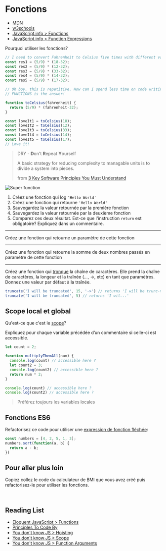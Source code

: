 # Fonctions

+ [MDN](https://developer.mozilla.org/en-US/docs/Web/JavaScript/Reference/Functions)
+ [w3schools](https://www.w3schools.com/js/js_functions.asp)
+ [JavaScript.info > Functions](https://javascript.info/function-basics)
+ [JavaScript.info > Function Expressions](https://javascript.info/function-expressions-arrows)

Pourquoi utiliser les fonctions?
​
```js
// I need to convert Fahrenheit to Celsius five times with different values:
const res1 = (5/9) * (18-32);
const res2 = (5/9) * (12-32);
const res3 = (5/9) * (33-32);
const res4 = (5/9) * (14-32);
const res5 = (5/9) * (17-32);

// Oh boy, this is repetitive. How can I spend less time on code writing and its maintaining?
// FUNCTIONS is the answer!

function toCelsius(fahrenheit) {
  return (5/9) * (fahrenheit-32);
}

const loveIt1 = toCelsius(18);
const loveIt2 = toCelsius(12);
const loveIt3 = toCelsius(33);
const loveIt4 = toCelsius(14);
const loveIt5 = toCelsius(17);
// Love it!
```

> DRY - **D**on't **R**epeat **Y**ourself
>
> A basic strategy for reducing complexity to managable units is to divide a system into pieces.
>
> from [3 Key Software Principles You Must Understand](https://code.tutsplus.com/tutorials/3-key-software-principles-you-must-understand--net-25161)

![Super function](http://www.commitstrip.com/wp-content/uploads/2014/12/La-fonctoin-utile-650-finalenglish.jpg)

1. Créez une fonction qui log `'Hello World'`
2. Créez une fonction qui retourne `'Hello World'`
3. Sauvegardez la valeur retournée par la première fonction
3. Sauvegardez la valeur retournée par la deuxième fonction
4. Comparez ces deux résultat. Est-ce que l'instruction `return` est obligatoire? Expliquez dans un commentaire.

---

Créez une fonction qui retourne un paramètre de cette fonction

---

Créez une fonction qui retourne la somme de deux nombres passés en paramètre de cette fonction

---

Créez une fonction qui [tronque](https://developer.mozilla.org/en-US/docs/Web/JavaScript/Reference/Global_Objects/String/substring) la chaîne de caractères. Elle prend la chaîne de caractères, la longeur et la traînée (..., ->, etc) en tant que paramètres.
Donnez une valeur par défaut à la traînée. 
```js
truncate('I will be truncated', 15, '->') // returns 'I will be trunc->'
truncate('I will be truncated', 5) // returns 'I wil...'
```

## Scope local et global

Qu'est-ce que c'est le [scope](https://www.w3schools.com/js/js_scope.asp)?

Expliquez pour chaque variable précédée d’un commentaire si celle-ci est accessible.
​
```js
let count = 2;

function multiplyThemAll(num) {
  console.log(count) // accessible here ?
  let count2 = 3;
  console.log(count2) // accessible here ?
  return num * 2;
}

console.log(count) // accessible here ?
console.log(count2) // accessible here ?

```
> Préférez toujours les variables locales

<!-- ## Fonctions pures et impures

Une fonction pure est
​
> The function always returns the same result if the same arguments are passed in. It does not depend on any state, or data, change during a program’s exécution. It must only depend on its input arguments.
>
> from [What Are Pure Functions And Why Use Them?](https://medium.com/@jamesjefferyuk/javascript-what-are-pure-functions-4d4d5392d49c)

Refactorisez ce code pour avoir une fonction pure :
```js

const totalPrice = 0;

function calcPrice(price, qty) {
  totalPrice = price * qty;
}

calcPrice(14, 3);
```

> Quand vous pouvez, créez toujours les fonctions pures -->

## Fonctions ES6

Refactorisez ce code pour utiliser une [expression de fonction fléchée](https://developer.mozilla.org/en-US/docs/Web/JavaScript/Reference/Functions/Arrow_functions):

```js
const numbers = [4, 2, 5, 1, 3];
numbers.sort(function(a, b) {
  return a - b;
})
```

<!-- ## Expression de fonction  

Refactorisez ce code pour utiliser une [expression de fonction](https://developer.mozilla.org/en-US/docs/Web/JavaScript/Reference/Operators/function)

```js
const numbers = [4, 2, 5, 1, 3];
numbers.sort(function(a, b) {
  return a - b;
})
``` -->

<!-- ## Hoisting

Expliquez dans un commentaire quelles expressions sont ["hoisted"](https://developer.mozilla.org/en-US/docs/Glossary/Hoisting) et quand on peut les appeler.

```js

multiply(3, 4); // what's happening here?
sum(2, 2); // what's happening here?

const sum = function(a, b) { 
  return a + b;
};

function multiply(a, b) {
  return a * b;
}

multiply(3, 4); // what's happening here?
sum(2, 2); // what's happening here?
``` -->

## Pour aller plus loin

Copiez collez le code du calculateur de BMI que vous avez créé puis refactorisez-le pour utiliser les fonctions.

<!-- pures. -->
​
## Reading List

+ [Eloquent JavaScript > Functions](https://eloquentjavascript.net/03_functions.html)
+ [Principles To Code By](https://medium.com/dailyjs/principles-to-code-by-3c516ad61fcc)
+ [You don't know JS > Hoisting](https://github.com/getify/You-Dont-Know-JS/blob/master/scope%20%26%20closures/ch4.md)
+ [You don't know JS > Scope](https://github.com/getify/You-Dont-Know-JS/blob/master/scope%20%26%20closures/ch1.md#review-tldr)
+ [You don't know JS > Function Arguments](https://github.com/getify/You-Dont-Know-JS/blob/master/types%20%26%20grammar/ch5.md#function-arguments)